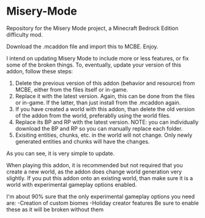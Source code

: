 # Misery-Mode
Repository for the Misery Mode project, a Minecraft Bedrock Edition difficulty mod.

Download the .mcaddon file and import this to MCBE. Enjoy.

I intend on updating Misery Mode to include more or less features, or fix some of the broken things. To, eventually, update your version of this addon, follow these steps:

1. Delete the previous version of this addon (behavior and resource) from MCBE, either from the files itself or in-game.
2. Replace it with the latest version. Again, this can be done from the files or in-game. If the latter, than just install from the .mcaddon again.
3. If you have created a world with this addon, than delete the old version of the addon from the world, preferablly using the world files.
4. Replace its BP and RP with the latest version. NOTE: you can individually download the BP and RP so you can manually replace each folder.
5. Exisiting entities, chunks, etc. in the world will not change. Only newly generated entities and chunks will have the changes.

As you can see, it is very simple to update.

When playing this addon, it is recommended but not required that you create a new world, as the addon does change world generation very slightly. If you put this addon onto an existing world, than make sure it is a world with experimental gameplay options enabled.

I'm about 90% sure that the only experimental gameplay options you need are:
-Creation of custom biomes
-Holiday creator features
Be sure to enable these as it will be broken without them
